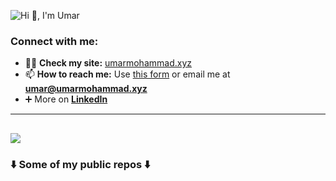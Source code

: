 ![Hi 👋, I'm Umar](https://github.com/user-attachments/assets/ef35a9ca-31c2-4216-9ff5-1056513e39c7)



<h3 align="left">Connect with me:</h3>

- 👨‍💻 **Check my site:** <a href="http://umarmohammad.xyz/" target="_blank">umarmohammad.xyz</a>
- 📫 **How to reach me:** Use [this form](https://umarmohammad.xyz/contact.html) or email me at **umar@umarmohammad.xyz**
- ➕ More on <a href="https://www.linkedin.com/in/umar-mohammad-riaz/" target="_blank">**LinkedIn**</a>

---

![](https://quotes-github-readme.vercel.app/api?type=horizontal&theme=radical)
---

<h3 align="justify">
  ⬇️ Some of my public repos ⬇️
</p>

